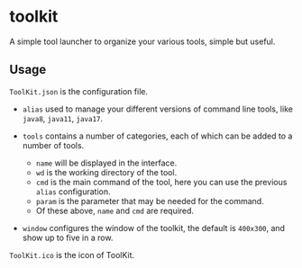 # toolkit
A simple tool launcher to organize your various tools, simple but useful.

## Usage

`ToolKit.json` is the configuration file.

- `alias` used to manage your different versions of command line tools, like `java8`, `java11`, `java17`.

- `tools` contains a number of categories, each of which can be added to a number of tools.
  - `name` will be displayed in the interface.
  - `wd` is the working directory of the tool.
  - `cmd` is the main command of the tool, here you can use the previous `alias` configuration.
  - `param` is the parameter that may be needed for the command.
  - Of these above, `name` and `cmd` are required.

- `window` configures the window of the toolkit, the default is `400x300`, and show up to five in a row.

`ToolKit.ico` is the icon of ToolKit.
